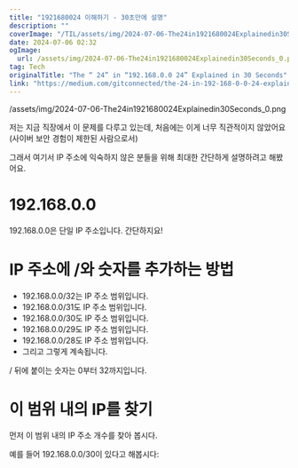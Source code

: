 ```yaml
---
title: "1921680024 이해하기 - 30초만에 설명"
description: ""
coverImage: "/TIL/assets/img/2024-07-06-The24in1921680024Explainedin30Seconds_0.png"
date: 2024-07-06 02:32
ogImage:
  url: /assets/img/2024-07-06-The24in1921680024Explainedin30Seconds_0.png
tag: Tech
originalTitle: "The “ 24” in “192.168.0.0 24” Explained in 30 Seconds"
link: "https://medium.com/gitconnected/the-24-in-192-168-0-0-24-explained-in-30-seconds-b0ed6cb635c7"
---
```


/assets/img/2024-07-06-The24in1921680024Explainedin30Seconds_0.png

저는 지금 직장에서 이 문제를 다루고 있는데, 처음에는 이게 너무 직관적이지 않았어요 (사이버 보안 경험이 제한된 사람으로서)

그래서 여기서 IP 주소에 익숙하지 않은 분들을 위해 최대한 간단하게 설명하려고 해봤어요.

# 192.168.0.0

<!-- TIL 수평 -->

<ins class="adsbygoogle"
     style="display:block"
     data-ad-client="ca-pub-4877378276818686"
     data-ad-slot="1549334788"
     data-ad-format="auto"
     data-full-width-responsive="true"></ins>

<script>
(adsbygoogle = window.adsbygoogle || []).push({});
</script>

192.168.0.0은 단일 IP 주소입니다. 간단하지요!

# IP 주소에 /와 숫자를 추가하는 방법

- 192.168.0.0/32는 IP 주소 범위입니다.
- 192.168.0.0/31도 IP 주소 범위입니다.
- 192.168.0.0/30도 IP 주소 범위입니다.
- 192.168.0.0/29도 IP 주소 범위입니다.
- 192.168.0.0/28도 IP 주소 범위입니다.
- 그리고 그렇게 계속됩니다.

/ 뒤에 붙이는 숫자는 0부터 32까지입니다.

<!-- TIL 수평 -->

<ins class="adsbygoogle"
     style="display:block"
     data-ad-client="ca-pub-4877378276818686"
     data-ad-slot="1549334788"
     data-ad-format="auto"
     data-full-width-responsive="true"></ins>

<script>
(adsbygoogle = window.adsbygoogle || []).push({});
</script>

# 이 범위 내의 IP를 찾기

먼저 이 범위 내의 IP 주소 개수를 찾아 봅시다.

예를 들어 192.168.0.0/30이 있다고 해봅시다:
